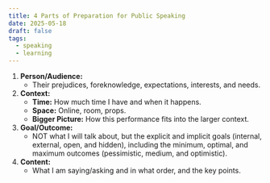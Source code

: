 ```yaml
---
title: 4 Parts of Preparation for Public Speaking
date: 2025-05-18
draft: false
tags:
  - speaking
  - learning
---
```

1. **Person/Audience:**
    - Their prejudices, foreknowledge, expectations, interests, and needs.
2. **Context:**
    - **Time:** How much time I have and when it happens.
    - **Space:** Online, room, props.
    - **Bigger Picture:** How this performance fits into the larger context.
3. **Goal/Outcome:**
    - NOT what I will talk about, but the explicit and implicit goals (internal, external, open, and hidden), including the minimum, optimal, and maximum outcomes (pessimistic, medium, and optimistic).
4. **Content:**
    - What I am saying/asking and in what order, and the key points.